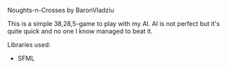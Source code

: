 Noughts-n-Crosses by BaronVladziu

This is a simple 38,28,5-game to play with my AI.
AI is not perfect but it's quite quick and no one I know managed to beat it.

Libraries used:
 - SFML